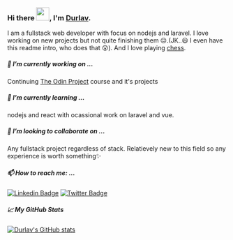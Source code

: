 ### Hi there <img src="https://media.giphy.com/media/hvRJCLFzcasrR4ia7z/giphy.gif" width="30px">, I'm [Durlav](https://durlavk98.github.io/portfolio/).

I am a fullstack web developer with focus on nodejs and laravel. I love working on new projects but not quite finishing them 😔.(JK..😃 I even have this readme intro, who does that 😲). And I love playing [chess](https://lichess.org/@/Durlav).

##### 🔭 I’m currently working on ...

Continuing [The Odin Project](https://www.theodinproject.com/) course and it's projects

##### 🌱 I’m currently learning ...

nodejs and react with ocassional work on laravel and vue.

##### 👯 I’m looking to collaborate on ...

Any fullstack project regardless of stack. Relatievely new to this field so any experience is worth something✨

##### 📫 How to reach me: ...

[![Linkedin Badge](https://img.shields.io/badge/LinkedIn-blue?style=flat-square&logo=Linkedin&logoColor=white)](https://www.linkedin.com/in/durlavk98)  [![Twitter Badge](https://img.shields.io/badge/Twitter-1ca0f1?style=flat-square&labelColor=1ca0f1&logo=twitter&logoColor=white)](https://twitter.com/durlavk98)

##### 📈 My GitHub Stats

[![Durlav's GitHub stats](https://github-readme-stats.vercel.app/api?username=durlavk98)](https://github.com/durlavk98/github-readme-stats)

<!--
**durlavk98/durlavk98** is a ✨ _special_ ✨ repository because its `README.md` (this file) appears on your GitHub profile.

Here are some ideas to get you started:

- 🔭 I’m currently working on ...
- 🌱 I’m currently learning ...
- 👯 I’m looking to collaborate on ...
- 🤔 I’m looking for help with ...
- 💬 Ask me about ...
- 📫 How to reach me: ...
- 😄 Pronouns: ...
- ⚡ Fun fact: ...
-->
